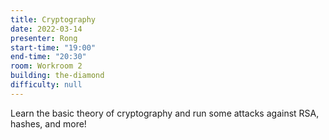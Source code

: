 ```yaml
---
title: Cryptography
date: 2022-03-14
presenter: Rong
start-time: "19:00"
end-time: "20:30"
room: Workroom 2
building: the-diamond
difficulty: null
---
```


Learn the basic theory of cryptography and run some attacks against RSA, hashes, and more!